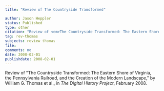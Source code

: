 ```yaml
---
title: "Review of The Countryside Transformed"

author: Jason Heppler
status: Published
type: other
citation: "Review of <em>The Countryside Transformed: The Eastern Shore of Virginia, the Pennsylvania Railroad, and the Creation of the Modern Landscape</em> by William g. Thomas et al., in <em>The Digital History Project</em>."
tag: rev-thomas
subjects: review thomas
file: 
comments: no
date: 2008-02-01
publishdate: 2008-02-01
---
```


Review of "The Countryside Transformed: The Eastern Shore of Virginia, the Pennsylvania Railroad, and the Creation of the Modern Landscape," by William G. Thomas et al., in *The Digital History Project*, February 2008.